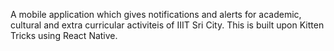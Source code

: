 A mobile application which gives notifications and alerts for academic, cultural and extra curricular activiteis of IIIT Sri City. This is built upon Kitten Tricks using React Native.
